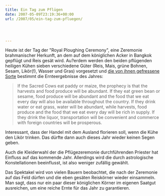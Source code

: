 ```yaml
---
title: Ein Tag zum Pflügen
date: 2007-05-09T23:19:36+00:00
url: /2007/05/ein-tag-zum-pfluegen/




---
```

Heute ist der Tag der "Royal Ploughing Ceremony", eine Zeremonie brahmanischer Herkunft, an dem auf dem königlichen Acker in Bangkok gepflügt und Reis gesät wird. Au?erdem werden den beiden pflügenden heiligen Kühen sieben verschiedene Güter (Reis, Mais, grüne Bohnen, Sesam, Likör(!), Wasser und Gras) vorgesetzt und [die von ihnen gefressene Sorte][1] bestimmt die Ernteergebnisse des Jahres:

> If the Sacred Cows eat paddy or maize, the prophecy is that the harvests and food produce will be abundant. If they eat green bean or sesame, food produce will be abundant and the food that we eat every day will also be available throughout the country. If they drink water or eat grass, water will be abundant, while harvests, food produce and the food that we eat every day will be rich in supply. If they drink the liquor, transportation will be convenient and commerce with foreign countries will be prosperous.

Interessant, dass der Handel mit dem Ausland florieren soll, wenn die Kühe den Likör trinken. Das dürfte dann auch dieses Jahr wieder keinen Segen geben.

Auch die Kleiderwahl der die Pflügezeremonie durchführenden Priester hat Einfluss auf das kommende Jahr. Allerdings wird die durch astrologische Konstellationen beeinflusst, ist also weniger zufällig gewählt.

Das Spektakel wird von vielen Bauern beobachtet, die nach der Zeremonie auf das Feld dürfen und die eben gesäten Reiskörner wieder einsammeln. Man sagt, dass nur ein paar dieser königlichen Körner im eigenen Saatgut ausreichen, um eine reiche Ernte für das Jahr zu garantieren.

 [1]: http://www.nationmultimedia.com/2007/05/10/national/national_30033866.php
